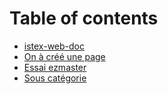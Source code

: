 # Table of contents

* [istex-web-doc](README.md)
* [On à créé une page](on-a-cree-une-page.md)
* [Essai ezmaster](essai-ezmaster.md)
* [Sous catégorie](sous-categorie.md)

